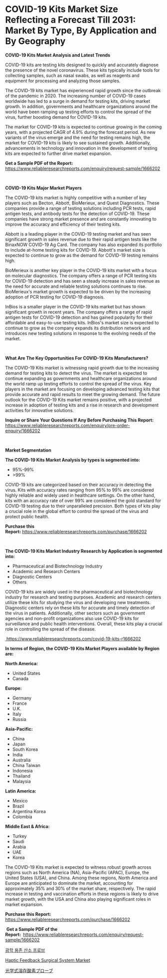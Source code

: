 <p><h1>COVID-19 Kits Market Size Reflecting a Forecast Till 2031: Market By Type, By Application and By Geography</h1></p><p><strong>COVID-19 Kits Market Analysis and Latest Trends</strong></p>
<p><p>COVID-19 kits are testing kits designed to quickly and accurately diagnose the presence of the novel coronavirus. These kits typically include tools for collecting samples, such as nasal swabs, as well as reagents and equipment for processing and analyzing those samples.</p><p>The COVID-19 kits market has experienced rapid growth since the outbreak of the pandemic in 2020. The increasing number of COVID-19 cases worldwide has led to a surge in demand for testing kits, driving market growth. In addition, governments and healthcare organizations around the world have been ramping up testing efforts to control the spread of the virus, further boosting demand for COVID-19 kits.</p><p>The market for COVID-19 kits is expected to continue growing in the coming years, with a projected CAGR of 4.9% during the forecast period. As new variants of the virus emerge and the need for testing remains high, the market for COVID-19 kits is likely to see sustained growth. Additionally, advancements in technology and innovation in the development of testing kits are expected to further drive market expansion.</p></p>
<p><strong>Get a Sample PDF of the Report:&nbsp;</strong> <a href="https://www.reliableresearchreports.com/enquiry/request-sample/1666202">https://www.reliableresearchreports.com/enquiry/request-sample/1666202</a></p>
<p>&nbsp;</p>
<p><strong>COVID-19 Kits Major Market Players</strong></p>
<p><p>The COVID-19 kits market is highly competitive with a number of key players such as Becton, Abbott, BioMerieux, and Quest Diagnostics. These companies provide a range of testing solutions including PCR tests, rapid antigen tests, and antibody tests for the detection of COVID-19. These companies have strong market presence and are constantly innovating to improve the accuracy and efficiency of their testing kits.</p><p>Abbott is a leading player in the COVID-19 testing market and has seen significant growth in sales revenue due to their rapid antigen tests like the BinaxNOW COVID-19 Ag Card. The company has also expanded its portfolio to include at-home testing kits for COVID-19. Abbott's market size is expected to continue to grow as the demand for COVID-19 testing remains high.</p><p>BioMerieux is another key player in the COVID-19 kits market with a focus on molecular diagnostics. The company offers a range of PCR testing kits for COVID-19 detection and has seen a steady increase in sales revenue as the need for accurate and reliable testing solutions continues to rise. BioMerieux's market growth is expected to be driven by the increasing adoption of PCR testing for COVID-19 diagnosis.</p><p>InBios is a smaller player in the COVID-19 kits market but has shown significant growth in recent years. The company offers a range of rapid antigen tests for COVID-19 detection and has gained popularity for their affordable and easy-to-use testing kits. InBios's market size is expected to continue to grow as the company expands its distribution network and introduces new testing solutions in response to the evolving needs of the market.</p></p>
<p>&nbsp;</p>
<p><strong>What Are The Key Opportunities For COVID-19 Kits Manufacturers?</strong></p>
<p><p>The COVID-19 Kits market is witnessing rapid growth due to the increasing demand for testing kits to detect the virus. The market is expected to continue expanding as governments and healthcare organizations around the world ramp up testing efforts to control the spread of the virus. Key players in the market are focusing on developing advanced testing kits that provide accurate and rapid results to meet the growing demand. The future outlook for the COVID-19 Kits market remains positive, with a projected increase in adoption of testing kits and a rise in research and development activities for innovative solutions.</p></p>
<p><strong>Inquire or Share Your Questions If Any Before Purchasing This Report:</strong> <a href="https://www.reliableresearchreports.com/enquiry/pre-order-enquiry/1666202">https://www.reliableresearchreports.com/enquiry/pre-order-enquiry/1666202</a></p>
<p>&nbsp;</p>
<p><strong>Market Segmentation</strong></p>
<p><strong>The COVID-19 Kits Market Analysis by types is segmented into:</strong></p>
<p><ul><li>95%-99%</li><li>>99%</li></ul></p>
<p><p>COVID-19 kits are categorized based on their accuracy in detecting the virus. Kits with accuracy rates ranging from 95% to 99% are considered highly reliable and widely used in healthcare settings. On the other hand, kits with an accuracy rate of over 99% are considered the gold standard for COVID-19 testing due to their unparalleled precision. Both types of kits play a crucial role in the global effort to control the spread of the virus and protect public health.</p></p>
<p><strong>Purchase this Report:&nbsp;</strong><a href="https://www.reliableresearchreports.com/purchase/1666202">https://www.reliableresearchreports.com/purchase/1666202</a></p>
<p>&nbsp;</p>
<p><strong>The COVID-19 Kits Market Industry Research by Application is segmented into:</strong></p>
<p><ul><li>Pharmaceutical and Biotechnology Industry</li><li>Academic and Research Centers</li><li>Diagnostic Centers</li><li>Others</li></ul></p>
<p><p>COVID-19 kits are widely used in the pharmaceutical and biotechnology industry for research and testing purposes. Academic and research centers utilize these kits for studying the virus and developing new treatments. Diagnostic centers rely on these kits for accurate and timely detection of the virus in patients. Additionally, other sectors such as government agencies and non-profit organizations also use COVID-19 kits for surveillance and public health interventions. Overall, these kits play a crucial role in controlling the spread of the disease.</p></p>
<p><a href="https://www.reliableresearchreports.com/covid-19-kits-r1666202">&nbsp;https://www.reliableresearchreports.com/covid-19-kits-r1666202</a></p>
<p><strong>In terms of Region, the COVID-19 Kits Market Players available by Region are:</strong></p>
<p>
    <p> <strong> North America: </strong>
        <ul>
            <li>United States</li>
            <li>Canada</li>
        </ul>
        </p> 
    <p> <strong> Europe: </strong>
        <ul>
            <li>Germany</li>
            <li>France</li>
            <li>U.K.</li>
            <li>Italy</li>
            <li>Russia</li>
        </ul>
        </p> 
    <p> <strong> Asia-Pacific: </strong>
        <ul>
            <li>China</li>
            <li>Japan</li>
            <li>South Korea</li>
            <li>India</li>
            <li>Australia</li>
            <li>China Taiwan</li>
            <li>Indonesia</li>
            <li>Thailand</li>
            <li>Malaysia</li>
        </ul>
        </p> 
    <p> <strong> Latin America: </strong>
        <ul>
            <li>Mexico</li>
            <li>Brazil</li>
            <li>Argentina Korea</li>
            <li>Colombia</li>
        </ul>
        </p> 
    <p> <strong> Middle East & Africa: </strong>
        <ul>
            <li>Turkey</li>
            <li>Saudi</li>
            <li>Arabia</li>
            <li>UAE</li>
            <li>Korea</li>
        </ul>
    </p>
    </p>
<p><p>The COVID-19 Kits market is expected to witness robust growth across regions such as North America (NA), Asia-Pacific (APAC), Europe, the United States (USA), and China. Among these regions, North America and Europe are anticipated to dominate the market, accounting for approximately 35% and 30% of the market share, respectively. The rapid increase in testing and vaccination efforts in these regions is likely to drive market growth, with the USA and China also playing significant roles in market expansion.</p></p>
<p><strong>Purchase this Report: </strong><a href="https://www.reliableresearchreports.com/purchase/1666202">https://www.reliableresearchreports.com/purchase/1666202</a></p>
<p>&nbsp;<strong>Get a Sample PDF of the Report:&nbsp;&nbsp;</strong><a href="https://www.reliableresearchreports.com/enquiry/request-sample/1666202">https://www.reliableresearchreports.com/enquiry/request-sample/1666202</a></p>
<p><strong></strong></p>
<p><p><a href="https://github.com/jntpkh496620/Market-Research-Report-List-2/blob/main/192398851651.md">광학 용존 산소 프로브</a></p><p><a href="https://github.com/NorbertYates/Market-Research-Report-List-4/blob/main/haptic-feedback-surgical-system-market.md">Haptic Feedback Surgical System Market</a></p><p><a href="https://github.com/lababdou/Market-Research-Report-List-3/blob/main/844240051656.md">光学式溶存酸素プローブ</a></p></p>